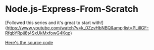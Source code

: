 # Node.js-Express-From-Scratch
[Followed this series and it's great to start with!] (https://www.youtube.com/watch?v=k_0ZzvHbNBQ&amp;list=PLillGF-RfqbYRpji8t4SxUkMxfowG4Kqp)

[Here's the source code](https://github.com/bradtraversy/nodekb/blob/master/views/layout.pug)
